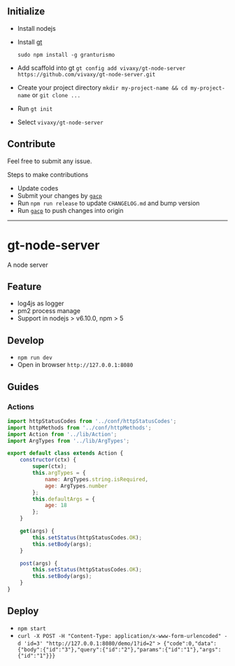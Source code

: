 ## Initialize

- Install nodejs
- Install [gt](https://github.com/vivaxy/granturismo)

    `sudo npm install -g granturismo`

- Add scaffold into gt `gt config add vivaxy/gt-node-server https://github.com/vivaxy/gt-node-server.git`
- Create your project directory `mkdir my-project-name && cd my-project-name` or `git clone ...`
- Run `gt init`
- Select `vivaxy/gt-node-server`

## Contribute

Feel free to submit any issue.

Steps to make contributions

- Update codes
- Submit your changes by [`gacp`](https://github.com/vivaxy/gacp)
- Run `npm run release` to update `CHANGELOG.md` and bump version
- Run [`gacp`](https://github.com/vivaxy/gacp) to push changes into origin

----------

# gt-node-server

A node server

## Feature

- log4js as logger
- pm2 process manage
- Support in nodejs > v6.10.0, npm > 5

## Develop

- `npm run dev`
- Open in browser `http://127.0.0.1:8080`

## Guides

### Actions

```js
import httpStatusCodes from '../conf/httpStatusCodes';
import httpMethods from '../conf/httpMethods';
import Action from '../lib/Action';
import ArgTypes from '../lib/ArgTypes';

export default class extends Action {
    constructor(ctx) {
        super(ctx);
        this.argTypes = {
            name: ArgTypes.string.isRequired,
            age: ArgTypes.number
        };
        this.defaultArgs = {
            age: 18
        };
    }

    get(args) {
        this.setStatus(httpStatusCodes.OK);
        this.setBody(args);
    }

    post(args) {
        this.setStatus(httpStatusCodes.OK);
        this.setBody(args);
    }
}
```

## Deploy

- `npm start`
- `curl -X POST -H "Content-Type: application/x-www-form-urlencoded" -d 'id=3' "http://127.0.0.1:8080/demo/1?id=2"`
`> {"code":0,"data":{"body":{"id":"3"},"query":{"id":"2"},"params":{"id":"1"},"args":{"id":"1"}}}`
